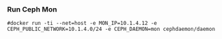 ### Run Ceph Mon

```console
#docker run -ti --net=host -e MON_IP=10.1.4.12 -e CEPH_PUBLIC_NETWORK=10.1.4.0/24 -e CEPH_DAEMON=mon cephdaemon/daemon
```
